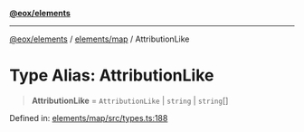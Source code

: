 [**@eox/elements**](../../../README.md)

***

[@eox/elements](../../../modules.md) / [elements/map](../README.md) / AttributionLike

# Type Alias: AttributionLike

> **AttributionLike** = `AttributionLike` \| `string` \| `string`[]

Defined in: [elements/map/src/types.ts:188](https://github.com/EOX-A/EOxElements/blob/ca51b63a9bb0be7232536206856b85340431bcbd/elements/map/src/types.ts#L188)
